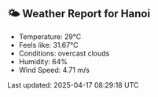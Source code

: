 <!-- WEATHER-START -->
## 🌤 Weather Report for Hanoi

- Temperature: 29°C
- Feels like: 31.67°C
- Conditions: overcast clouds
- Humidity: 64%
- Wind Speed: 4.71 m/s

Last updated: 2025-04-17 08:29:18 UTC
<!-- WEATHER-END -->
